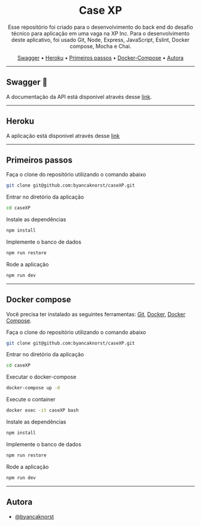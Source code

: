 <h1 align="center">Case XP</h1>

<p align="center">Esse repositório foi criado para o desenvolvimento do back end do desafio técnico para aplicação em uma vaga na XP Inc. Para o desenvolvimento deste aplicativo, foi usado Git, Node, Express, JavaScript, Eslint, Docker compose, Mocha e Chai. </p>

<p align="center">
  <a href="#Swagger">Swagger</a> •
  <a href="#Heroku">Heroku</a> •
  <a href="#Primeiros passos">Primeiros passos</a> •
  <a href="#Docker-Compose">Docker-Compose</a> •
  <a href="#Autora">Autora</a> 
</p>

---

## Swagger :bookmark_tabs:

A documentação da API está disponivel através desse [link](https://case-xp-backend.herokuapp.com/documentacaoAPI/).

---

## Heroku

A aplicação está disponivel através desse [link](https://case-xp-backend.herokuapp.com)

---

## Primeiros passos

Faça o clone do repositório utilizando o comando abaixo

```bash
git clone git@github.com:byancaknorst/caseXP.git
```

Entrar no diretório da aplicação

```bash
cd caseXP
```

Instale as dependências

```bash
npm install
```

Implemente o banco de dados

```bash
npm run restore
```

Rode a aplicação

```bash
npm run dev
```

---

## Docker compose

Você precisa ter instalado as seguintes ferramentas: [Git](https://git-scm.com), [Docker](https://www.docker.com/), [Docker Compose](https://docs.docker.com/compose/install/).

Faça o clone do repositório utilizando o comando abaixo

```bash
git clone git@github.com:byancaknorst/caseXP.git
```

Entrar no diretório da aplicação

```bash
cd caseXP
```

Executar o docker-compose

```bash
docker-compose up -d
```

Execute o container

```bash
docker exec -it caseXP bash
```
Instale as dependências

```bash
npm install
```

Implemente o banco de dados

```bash
npm run restore
```

Rode a aplicação

```bash
npm run dev
```

---

## Autora

- [@byancaknorst](https://www.github.com/byancaknorst)
